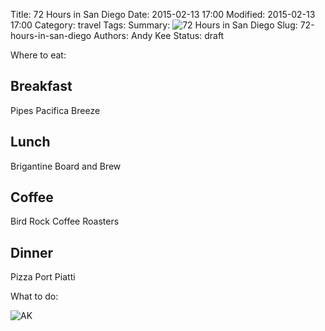 Title: 72 Hours in San Diego
Date: 2015-02-13 17:00
Modified: 2015-02-13 17:00
Category: travel
Tags:
Summary: ![72 Hours in San Diego]({filename}/_img/72-hours-in-san-diego/summary.jpg)
Slug: 72-hours-in-san-diego
Authors: Andy Kee
Status: draft



Where to eat:

Breakfast
---------
Pipes
Pacifica Breeze

Lunch
-----
Brigantine
Board and Brew


Coffee
------
Bird Rock Coffee Roasters


Dinner
------
Pizza Port
Piatti



What to do:


![AK]({filename}/_img/ak.png)
